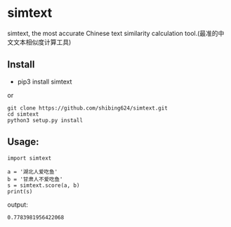 # simtext
simtext, the most accurate Chinese text similarity calculation tool.(最准的中文文本相似度计算工具)

## Install
* pip3 install simtext

or

```
git clone https://github.com/shibing624/simtext.git
cd simtext
python3 setup.py install
```

## Usage:
```
import simtext

a = '湖北人爱吃鱼'
b = '甘肃人不爱吃鱼'
s = simtext.score(a, b)
print(s)

```

output:
```
0.7783981956422068
```
